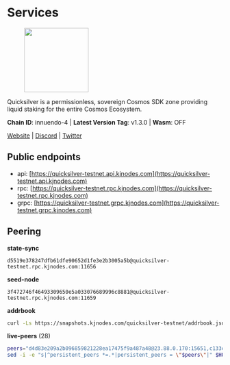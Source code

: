 # Services

<figure><img src="https://raw.githubusercontent.com/kj89/testnet_manuals/main/pingpub/logos/quicksilver.png" width="150" alt=""><figcaption></figcaption></figure>

Quicksilver is a permissionless, sovereign Cosmos SDK zone providing liquid staking for the entire Cosmos Ecosystem.

**Chain ID**: innuendo-4 | **Latest Version Tag**: v1.3.0 | **Wasm**: OFF

[Website](https://quicksilver.zone) | [Discord](https://discord.gg/quicksilverprotocol) | [Twitter](https://twitter.com/quicksilverzone)


## Public endpoints

* api: [https://quicksilver-testnet.api.kjnodes.com](https://quicksilver-testnet.api.kjnodes.com)
* rpc: [https://quicksilver-testnet.rpc.kjnodes.com](https://quicksilver-testnet.rpc.kjnodes.com)
* grpc: [https://quicksilver-testnet.grpc.kjnodes.com](https://quicksilver-testnet.grpc.kjnodes.com)

## Peering

**state-sync**

```text
d5519e378247dfb61dfe90652d1fe3e2b3005a5b@quicksilver-testnet.rpc.kjnodes.com:11656
```

**seed-node**

```text
3f472746f46493309650e5a033076689996c8881@quicksilver-testnet.rpc.kjnodes.com:11659
```

**addrbook**
```bash
curl -Ls https://snapshots.kjnodes.com/quicksilver-testnet/addrbook.json > $HOME/.quicksilverd/config/addrbook.json
```

**live-peers** (28)
```bash
peers="d4d83e209a2b096859821228ea17475f9a487a48@23.88.0.170:15651,c133c4c0c7034c8c345330f394984ad08092fc14@138.201.17.11:27656,97377c16946f8e1fa69e7c2c6b7feb32c2090f09@116.202.227.117:11656,78acdbabc08231765444b3143a222d433a5157e1@142.132.205.94:15651,ee6bae1a6d4a1e07f1e4bc7963cabedc6b73426e@94.130.137.119:26656,0a3ac40a7a4ce35978c4da97be2eb6974bc3c58b@185.252.233.217:46656,5844010472bac487748336616d450bc9f0cbc57c@65.108.72.175:29656,46f97e49a49694aead28c27be2c19300f509e273@65.108.129.94:26656,3c48a780b85d248e34e63eca5d44c624f93d09d5@135.181.59.162:11156,66f9d8f52a4637dc9215cdaa8dc2977633e52bbf@95.217.144.121:26656,c4489720ba051c79f5bb16ae5d81341b0f248e19@34.240.190.194:26656,d5519e378247dfb61dfe90652d1fe3e2b3005a5b@65.109.68.190:11656,8ff8a186fe9cbc70d0f34891fa051f87e561a48b@158.160.0.93:26656,bdb93c655989b2c1882339fabb013317066dda56@95.214.52.138:26676,41f7d7004cace7bd1760a5f980a86123700c8f1d@185.146.148.116:26656,2be586e675b0f55c96905cc83496861c64112f44@65.108.99.224:56656,c9a74cdd754a8ccc9243ac2b245e4caaa78695aa@45.85.147.96:26656,1c1ca90d704c22844570d57039ccf2e8f58e475d@80.64.208.123:26656,13564ca7ffcc8fa6bcc6d405c96fe8c724ec17da@88.99.213.25:11656,796e72ffc343c187cd5e8397c0c09c0671d228e0@185.16.39.51:26656,3da9fbcb9ec210ec1c94ebc49f46fad3d3721e77@65.108.136.39:26651,22a393fe9174c29081ad8aeaf14ce01b9a79d8c6@159.203.28.113:26656,e0f0703e9ce343c46e0ec01b19216715e817b358@65.109.85.170:28656,858ba6bc33a6d13fdd9ddad344d788dcf91cf565@142.132.151.99:15651,a37474c1f254cd4b16d924327a755c914e8e7d86@65.109.30.53:26656,3519e61e653db97f5d1c7f1bec9b0072bca4d5fe@144.76.45.59:16656,2096650d8586b858d3369205f3b46ac4c765bc8e@65.109.53.155:26656,03332cdbc3d354846a18992effbb8c20aa28f52a@65.21.133.125:28656"
sed -i -e "s|^persistent_peers *=.*|persistent_peers = \"$peers\"|" $HOME/.quicksilverd/config/config.toml
```
